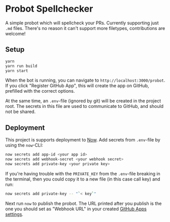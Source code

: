 # Probot Spellchecker

A simple probot which will spellcheck your PRs. Currently supporting just `.md` files. There's no reason it can't support more filetypes, contributions are welcome!

## Setup

```bash
yarn
yarn run build
yarn start
```

When the bot is running, you can navigate to `http://localhost:3000/probot`. If you click "Register GitHub App", this will create the app on GitHub, prefilled with the correct options.

At the same time, an `.env`-file (ignored by git) will be created in the project root. The secrets in this file are used to communicate to GitHub, and should not be shared.

## Deployment

This project is supports deployment to [Now](https://zeit.co/now). Add secrets from `.env`-file by using the `now`-CLI:

```bash
now secrets add app-id <your app id>
now secrets add webhook-secret <your webhook secret>
now secrets add private-key <your private key>
```

If you're having trouble with the `PRIVATE_KEY` from the `.env`-file breaking in the terminal, then you could copy it to a new file (in this case call key) and run:

```bash
now secrets add private-key -- "`< key`"
```

Next run `now` to publish the probot. The URL printed after you publish is the one you should set as "Webhook URL" in your created [GitHub Apps settings](https://github.com/settings/apps/).

